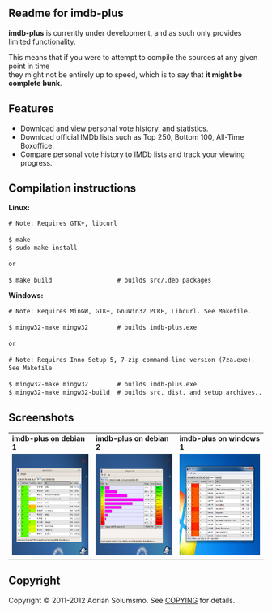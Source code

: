 ## Readme for imdb-plus

**imdb-plus** is currently under development, and as such only provides limited functionality.

This means that if you were to attempt to compile the sources at any given point in time <br />
they might not be entirely up to speed, which is to say that **it might be complete bunk**. <br />

## Features

* Download and view personal vote history, and statistics.
* Download official IMDb lists such as Top 250, Bottom 100, All-Time Boxoffice.
* Compare personal vote history to IMDb lists and track your viewing progress.


## Compilation instructions

**Linux:**

    # Note: Requires GTK+, libcurl
    
    $ make
    $ sudo make install
    
    or
    
    $ make build                  # builds src/.deb packages
    
**Windows:**

    # Note: Requires MinGW, GTK+, GnuWin32 PCRE, Libcurl. See Makefile.
    
    $ mingw32-make mingw32        # builds imdb-plus.exe
    
    or 
    
    # Note: Requires Inno Setup 5, 7-zip command-line version (7za.exe). See Makefile
    
    $ mingw32-make mingw32        # builds imdb-plus.exe
    $ mingw32-make mingw32-build  # builds src, dist, and setup archives..

## Screenshots

<table>
 <tr>
  <td><b>imdb-plus on debian 1</b></td>
  <td><b>imdb-plus on debian 2</b></td>
  <td><b>imdb-plus on windows 1</b></td>
 </tr>
 <tr>
  <td>
   <img width="260" height="200" 
    src="https://github.com/honeymustard/imdb-plus/raw/master/local/ss-linux-1.png" 
    alt="imdb-plus on debian"
   />
  </td>
  <td>
   <img width="260" height="200" 
    src="https://github.com/honeymustard/imdb-plus/raw/master/local/ss-linux-2.png" 
    alt="imdb-plus on debian"
   />
  </td>
  <td>
   <img width="260" height="200" 
    src="https://github.com/honeymustard/imdb-plus/raw/master/local/ss-win-1.png" 
    alt="imdb-plus on debian"
   />
  </td>
 </tr>
</table>

## Copyright

Copyright &copy; 2011-2012 Adrian Solumsmo. See [COPYING](https://github.com/honeymustard/imdb-plus/blob/master/COPYING) for details.


